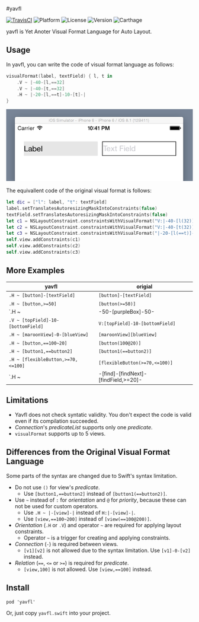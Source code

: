 #yavfl

[![TravisCI](http://img.shields.io/travis/safx/yavfl.svg?style=flat)](https://travis-ci.org/safx/yavfl)
![Platform](https://img.shields.io/cocoapods/p/yavfl.svg?style=flat)
![License](https://img.shields.io/cocoapods/l/yavfl.svg?style=flat)
![Version](https://img.shields.io/cocoapods/v/yavfl.svg?style=flat)
![Carthage](https://img.shields.io/badge/Carthage-compatible-4BC51D.svg?style=flat)

yavfl is Yet Anoter Visual Format Language for Auto Layout.


## Usage

In yavfl, you can write the code of visual format language as follows:

```swift
visualFormat(label, textField) { l, t in
    .V ~ |-40-[l,==32]
    .V ~ |-40-[t,==32]
    .H ~ |-20-[l,==t]-10-[t]-|
}
```

![](./images/layout_sample.png)

The equivallent code of the original visual format is follows:

```swift
let dic = ["l": label, "t": textField]
label.setTranslatesAutoresizingMaskIntoConstraints(false)
textField.setTranslatesAutoresizingMaskIntoConstraints(false)
let c1 = NSLayoutConstraint.constraintsWithVisualFormat("V:|-40-[l(32)]", options: nil, metrics: nil, views: dic)
let c2 = NSLayoutConstraint.constraintsWithVisualFormat("V:|-40-[t(32)]", options: nil, metrics: nil, views: dic)
let c3 = NSLayoutConstraint.constraintsWithVisualFormat("|-20-[l(==t)]-10-[t]-|", options: nil, metrics: nil, views: dic)
self.view.addConstraints(c1)
self.view.addConstraints(c2)
self.view.addConstraints(c3)
```

## More Examples

| yavfl                                         | origial                                   |
|-----------------------------------------------|-------------------------------------------|
| `.H ~ [button]-[textField]`                   | `[button]-[textField]`                    |
| `.H ~ [button,>=50]`                          | `[button(>=50)]`                          |
| `.H ~ |-50-[purpleBox]-50-|`                  | `|-50-[purpleBox]-50-|`                   |
| `.V ~ [topField]-10-[bottomField]`            | `V:[topField]-10-[bottomField]`           |
| `.H ~ [maroonView]-0-[blueView]`              | `[maroonView][blueView]`                  |
| `.H ~ [button,==100~20]`                      | `[button(100@20)]`                        |
| `.H ~ [button1,==button2]`                    | `[button1(==button2)]`                    |
| `.H ~ [flexibleButton,>=70,<=100]`            | `[flexibleButton(>=70,<=100)]`            |
| `.H ~ |-[find]-[findNext]-[findField,>=20]-|` | `|-[find]-[findNext]-[findField(>=20)]-|` |


## Limitations

* Yavfl does not check syntatic validity. You don't expect the code is valid even if its compilation succeeded.
* *Connection*'s *predicateList* supports only one *predicate*.
* `visualFormat` supports up to 5 views.

## Differences from the Original Visual Format Language

Some parts of the syntax are changed due to Swift's syntax limitation.

* Do not use `()` for view's *predicate*.
    * Use `[button1,==button2]` instead of `[button1(==button2)]`.
* Use `~` instead of `:` for *orientation* and `@` for *priority*, because these can not be used for custom operators.
    * Use `.H ~ |-[view]-|` instead of `H:|-[view]-|`.
    * Use `[view,==100~200]` instead of `[view(==100@200)]`.
* *Orientation* (`.H` or `.V`) and operator `~` are required for applying layout constraints.
    * Operator `~` is a trigger for creating and applying constraints.
* *Connection* (`-`) is required between views.
    * `[v1][v2]` is not allowed due to the syntax limitation. Use `[v1]-0-[v2]` instead.
* *Relation* (`==`, `<=` or `>=`) is required for *predicate*.
    * `[view,100]` is not allowed. Use `[view,==100]` instead.


## Install

    pod 'yavfl'

Or, just copy `yavfl.swift` into your project.
